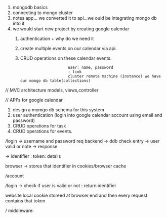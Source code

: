 1) mongodb basics
2) connecting to mongo cluster
3) notes app... we converted it to api...we ould be integrating mongo db into it
4) we would start new project by creating google calendar
    1) authentication + why do we need it
    2) create multiple events on our calendar via api.
    3) CRUD operations on these calendar events.










                                user: name, password
                                : link
                                cluster remote machine (instance) we have our mongo db table(collections)




// MVC architecture
models, views,controller


// API's for google calendar
1) design a momgo db schema for this system
2) user authentication (login into google calendar account using email and password)
3) CRUD operations for task
4) CRUD operations for events.


/login -> username and password   req backend -> ddb check entry -> user valid or note -> response

-> identifier : token: details

browser -> stores that identifier in cookies/browser cache


/account


/login -> check if user is valid or not : return identifier

website local cookie storeed at browser end and then every request contains that token

/ middleware: 